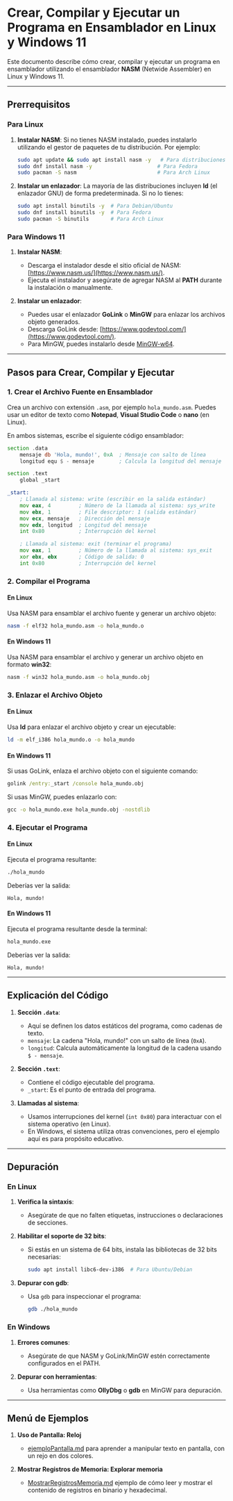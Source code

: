 
# Crear, Compilar y Ejecutar un Programa en Ensamblador en Linux y Windows 11

Este documento describe cómo crear, compilar y ejecutar un programa en ensamblador utilizando el ensamblador **NASM** (Netwide Assembler) en Linux y Windows 11.

---

## Prerrequisitos

### Para Linux
1. **Instalar NASM**:
   Si no tienes NASM instalado, puedes instalarlo utilizando el gestor de paquetes de tu distribución. Por ejemplo:

   ```bash
   sudo apt update && sudo apt install nasm -y   # Para distribuciones basadas en Debian/Ubuntu
   sudo dnf install nasm -y                     # Para Fedora
   sudo pacman -S nasm                          # Para Arch Linux
   ```

2. **Instalar un enlazador**:
   La mayoría de las distribuciones incluyen **ld** (el enlazador GNU) de forma predeterminada. Si no lo tienes:

   ```bash
   sudo apt install binutils -y  # Para Debian/Ubuntu
   sudo dnf install binutils -y  # Para Fedora
   sudo pacman -S binutils       # Para Arch Linux
   ```

### Para Windows 11
1. **Instalar NASM**:
   - Descarga el instalador desde el sitio oficial de NASM: [https://www.nasm.us/](https://www.nasm.us/).
   - Ejecuta el instalador y asegúrate de agregar NASM al **PATH** durante la instalación o manualmente.

2. **Instalar un enlazador**:
   - Puedes usar el enlazador **GoLink** o **MinGW** para enlazar los archivos objeto generados.
   - Descarga GoLink desde: [https://www.godevtool.com/](https://www.godevtool.com/).
   - Para MinGW, puedes instalarlo desde [MinGW-w64](https://www.mingw-w64.org/).

---

## Pasos para Crear, Compilar y Ejecutar

### 1. Crear el Archivo Fuente en Ensamblador

Crea un archivo con extensión `.asm`, por ejemplo `hola_mundo.asm`. Puedes usar un editor de texto como **Notepad**, **Visual Studio Code** o **nano** (en Linux).

En ambos sistemas, escribe el siguiente código ensamblador:

```asm
section .data
    mensaje db 'Hola, mundo!', 0xA  ; Mensaje con salto de línea
    longitud equ $ - mensaje        ; Calcula la longitud del mensaje

section .text
    global _start

_start:
    ; Llamada al sistema: write (escribir en la salida estándar)
    mov eax, 4         ; Número de la llamada al sistema: sys_write
    mov ebx, 1         ; File descriptor: 1 (salida estándar)
    mov ecx, mensaje   ; Dirección del mensaje
    mov edx, longitud  ; Longitud del mensaje
    int 0x80           ; Interrupción del kernel

    ; Llamada al sistema: exit (terminar el programa)
    mov eax, 1         ; Número de la llamada al sistema: sys_exit
    xor ebx, ebx       ; Código de salida: 0
    int 0x80           ; Interrupción del kernel
```

### 2. Compilar el Programa

#### En Linux
Usa NASM para ensamblar el archivo fuente y generar un archivo objeto:

```bash
nasm -f elf32 hola_mundo.asm -o hola_mundo.o
```

#### En Windows 11
Usa NASM para ensamblar el archivo y generar un archivo objeto en formato **win32**:

```cmd
nasm -f win32 hola_mundo.asm -o hola_mundo.obj
```

### 3. Enlazar el Archivo Objeto

#### En Linux
Usa **ld** para enlazar el archivo objeto y crear un ejecutable:

```bash
ld -m elf_i386 hola_mundo.o -o hola_mundo
```

#### En Windows 11
Si usas GoLink, enlaza el archivo objeto con el siguiente comando:

```cmd
golink /entry:_start /console hola_mundo.obj
```

Si usas MinGW, puedes enlazarlo con:

```cmd
gcc -o hola_mundo.exe hola_mundo.obj -nostdlib
```

### 4. Ejecutar el Programa

#### En Linux
Ejecuta el programa resultante:

```bash
./hola_mundo
```

Deberías ver la salida:

```
Hola, mundo!
```

#### En Windows 11
Ejecuta el programa resultante desde la terminal:

```cmd
hola_mundo.exe
```

Deberías ver la salida:

```
Hola, mundo!
```

---

## Explicación del Código

1. **Sección `.data`**:
   - Aquí se definen los datos estáticos del programa, como cadenas de texto.
   - `mensaje`: La cadena "Hola, mundo!" con un salto de línea (`0xA`).
   - `longitud`: Calcula automáticamente la longitud de la cadena usando `$ - mensaje`.

2. **Sección `.text`**:
   - Contiene el código ejecutable del programa.
   - `_start`: Es el punto de entrada del programa.

3. **Llamadas al sistema**:
   - Usamos interrupciones del kernel (`int 0x80`) para interactuar con el sistema operativo (en Linux).
   - En Windows, el sistema utiliza otras convenciones, pero el ejemplo aquí es para propósito educativo.

---

## Depuración

### En Linux
1. **Verifica la sintaxis**:
   - Asegúrate de que no falten etiquetas, instrucciones o declaraciones de secciones.

2. **Habilitar el soporte de 32 bits**:
   - Si estás en un sistema de 64 bits, instala las bibliotecas de 32 bits necesarias:

     ```bash
     sudo apt install libc6-dev-i386  # Para Ubuntu/Debian
     ```

3. **Depurar con gdb**:
   - Usa `gdb` para inspeccionar el programa:

     ```bash
     gdb ./hola_mundo
     ```

### En Windows
1. **Errores comunes**:
   - Asegúrate de que NASM y GoLink/MinGW estén correctamente configurados en el PATH.

2. **Depurar con herramientas**:
   - Usa herramientas como **OllyDbg** o **gdb** en MinGW para depuración.

---

## Menú de Ejemplos

1. **Uso de Pantalla: Reloj**
   - [ejemploPantalla.md](ejemploPantalla.md) para aprender a manipular texto en pantalla, con un rejo en dos colores.

2. **Mostrar Registros de Memoria: Explorar memoria**
   - [MostrarRegistrosMemoria.md](MostrarRegistrosMemoria.md) ejemplo de cómo leer y mostrar el contenido de registros en binario y hexadecimal.
